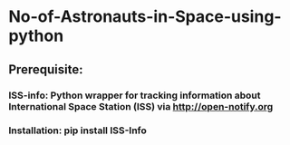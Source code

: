 # No-of-Astronauts-in-Space-using-python
## Prerequisite:
### ISS-info: Python wrapper for tracking information about International Space Station (ISS) via http://open-notify.org
### Installation: pip install ISS-Info
